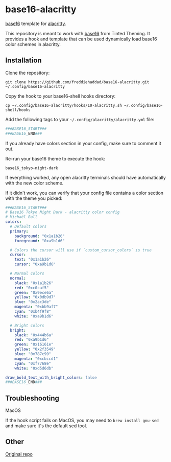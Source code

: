 # base16-alacritty

[base16][base16-home-link] template for [alacritty][alacritty-link].

This repository is meant to work with [base16][base16-home-link] from Tinted
Theming. It provides a hook and template that can be used dynamically load
base16 color schemes in alacritty.

## Installation

Clone the repository:

```text
git clone https://github.com/freddiehaddad/base16-alacritty.git ~/.config/base16-alacritty
```

Copy the hook to your base16-shell hooks directory:

```text
cp ~/.config/base16-alacritty/hooks/10-alacritty.sh ~/.config/base16-shell/hooks
```

Add the following tags to your `~/.config/alacritty/alacritty.yml` file:

```yml
###BASE16_START###
###BASE16_END###
```

If you already have colors section in your config, make sure to comment it out.

Re-run your base16 theme to execute the hook:

```text
base16_tokyo-night-dark
```

If everything worked, any open alacritty terminals should have automatically
with the new color scheme.

If it didn't work, you can verify that your config file contains a color section
with the theme you picked:

```yml
###BASE16_START###
# Base16 Tokyo Night Dark - alacritty color config
# Michaël Ball
colors:
  # Default colors
  primary:
    background: "0x1a1b26"
    foreground: "0xa9b1d6"

  # Colors the cursor will use if `custom_cursor_colors` is true
  cursor:
    text: "0x1a1b26"
    cursor: "0xa9b1d6"

  # Normal colors
  normal:
    black: "0x1a1b26"
    red: "0xc0caf5"
    green: "0x9ece6a"
    yellow: "0x0db9d7"
    blue: "0x2ac3de"
    magenta: "0xbb9af7"
    cyan: "0xb4f9f8"
    white: "0xa9b1d6"

  # Bright colors
  bright:
    black: "0x444b6a"
    red: "0xa9b1d6"
    green: "0x16161e"
    yellow: "0x2f3549"
    blue: "0x787c99"
    magenta: "0xcbccd1"
    cyan: "0xf7768e"
    white: "0xd5d6db"

draw_bold_text_with_bright_colors: false
###BASE16_END###
```

## Troubleshooting

MacOS

If the hook script fails on MacOS, you may need to `brew install gnu-sed` and
make sure it's the default sed tool.

## Other

[Original repo][github-alacritty-repo-link]

[base16-home-link]: https://github.com/base16-project/home
[alacritty-link]: https://github.com/alacritty/alacritty
[github-alacritty-repo-link]: https://github.com/aarowill/base16-alacritty
